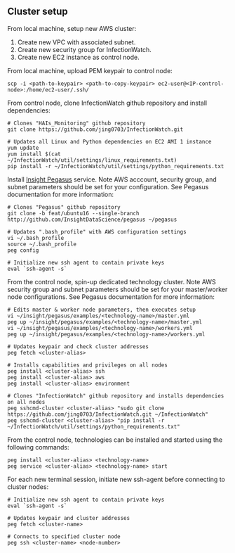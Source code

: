 ## Cluster setup

From local machine, setup new AWS cluster:
1. Create new VPC with associated subnet.
2. Create new security group for InfectionWatch.
3. Create new EC2 instance as control node.

From local machine, upload PEM keypair to control node:
```
scp -i <path-to-keypair> <path-to-copy-keypair> ec2-user@<IP-control-node>:/home/ec2-user/.ssh/
```

From control node, clone InfectionWatch github repository and install dependencies:
```
# Clones "HAIs_Monitoring" github repository
git clone https://github.com/jing0703/InfectionWatch.git

# Updates all Linux and Python dependencies on EC2 AMI 1 instance
yum update
yum install $(cat ~/InfectionWatch/util/settings/linux_requirements.txt)
pip install -r ~/InfectionWatch/util/settings/python_requirements.txt
```

Install [Insight Pegasus](https://github.com/InsightDataScience/pegasus) service. Note AWS acccount, security group, and subnet parameters should be set for your configuration. See Pegasus documentation for more information:
```
# Clones "Pegasus" github repository
git clone -b feat/ubuntu16 --single-branch http://github.com/InsightDataScience/pegasus ~/pegasus

# Updates ".bash_profile" with AWS configuration settings
vi ~/.bash_profile
source ~/.bash_profile
peg config

# Initialize new ssh agent to contain private keys
eval `ssh-agent -s`
```

From the control node, spin-up dedicated technology cluster. Note AWS security group and subnet parameters should be set for your master/worker node configurations. See Pegasus documentation for more information:
```
# Edits master & worker node parameters, then executes setup
vi ~/insight/pegasus/examples/<technology-name>/master.yml
peg up ~/insight/pegasus/examples/<technology-name>/master.yml
vi ~/insight/pegasus/examples/<technology-name>/workers.yml
peg up ~/insight/pegasus/examples/<technology-name>/workers.yml

# Updates keypair and check cluster addresses
peg fetch <cluster-alias>

# Installs capabilities and privileges on all nodes
peg install <cluster-alias> ssh
peg install <cluster-alias> aws
peg install <cluster-alias> environment

# Clones "InfectionWatch" github repository and installs dependencies on all nodes
peg sshcmd-cluster <cluster-alias> "sudo git clone 
https://github.com/jing0703/InfectionWatch.git ~/InfectionWatch"
peg sshcmd-cluster <cluster-alias> "pip install -r ~/InfectionWatch/util/settings/python_requirements.txt"
```
From the control node, technologies can be installed and started using the following commands:
```
peg install <cluster-alias> <technology-name>
peg service <cluster-alias> <technology-name> start
```

For each new terminal session, initiate new ssh-agent before connecting to cluster nodes:
```
# Initialize new ssh agent to contain private keys
eval `ssh-agent -s`

# Updates keypair and cluster addresses
peg fetch <cluster-name>

# Connects to specified cluster node
peg ssh <cluster-name> <node-number>
```